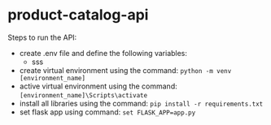 # product-catalog-api

Steps to run the API:
- create .env file and define the following variables:
  - sss
- create virtual environment using the command: `python -m venv [environment_name]`
- active virtual environment using the command: `[environment_name]\Scripts\activate`
- install all libraries using the command: `pip install -r requirements.txt`
- set flask app using command: `set FLASK_APP=app.py`
